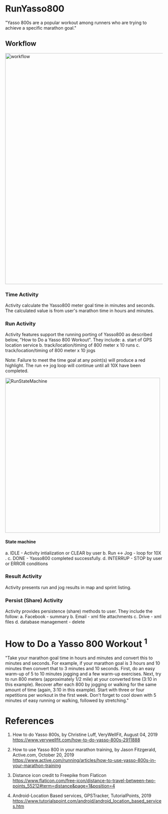 # RunYasso800
"Yasso 800s are a popular workout among runners who are trying to achieve a specific marathon goal."

## Workflow
<img width="738" alt="workflow" src="https://user-images.githubusercontent.com/1282659/68631194-7790fd00-04af-11ea-9a5d-4ed80a8c9cd5.png">

### Time Activity

Activity calculate the Yasso800 meter goal time in minutes and seconds.
The calculated value is from user's marathon time in hours and minutes.

### Run Activity

Activity features support the running porting of Yasso800 as described below, "How to Do a Yasso 800 Workout".  They include:
a. start of GPS location service
b. track/location/timing of 800 meter x 10 runs
c. track/location/timing of 800 meter x 10 jogs 

Note: Failure to meet the time goal at any point(s) will produce a red highlight.  The run <-> jog loop will continue until all 10X have been completed.  

<img width="495" alt="RunStateMachine" src="https://user-images.githubusercontent.com/1282659/68631191-74960c80-04af-11ea-8142-fe9e71b9d292.png">

#### State machine 
a. IDLE - Activity intialization or CLEAR by user
b. Run <-> Jog - loop for 10X .
c. DONE - Yasso800 completed successfully.
d. INTERRUP - STOP by user or ERROR conditions

### Result Activity

Activity presents run and jog results in map and sprint listing.

### Persist (Share) Activity

Activity provides persistence (share) methods to user.  They include the follow:
a. Facebook - summary
b. Email - xml file attachments
c. Drive - xml files
d. database management - delete 

# How to Do a Yasso 800 Workout <sup>1</sup>
"Take your marathon goal time in hours and minutes and convert this to minutes and seconds. For example, if your marathon goal is 3 hours and 10 minutes then convert that to 3 minutes and 10 seconds.
First, do an easy warm-up of 5 to 10 minutes jogging and a few warm-up exercises.
Next, try to run 800 meters (approximately 1/2 mile) at your converted time (3:10 in this example).
Recover after each 800 by jogging or walking for the same amount of time (again, 3:10 in this example).
Start with three or four repetitions per workout in the first week.
Don't forget to cool down with 5 minutes of easy running or walking, followed by stretching."

# References
1. How to do Yasso 800s, by Christine Luff, VeryWellFit, August 04, 2019
https://www.verywellfit.com/how-to-do-yasso-800s-2911888

2. How to use Yasso 800 in your marathon training, by Jason Fitzgerald, Active.com, October 20, 2019
https://www.active.com/running/articles/how-to-use-yasso-800s-in-your-marathon-training

3. Distance icon credit to Freepike from Flaticon
https://www.flaticon.com/free-icon/distance-to-travel-between-two-points_55212#term=distance&page=1&position=4

4. Android-Location Based services, GPSTracker, TutorialPoints, 2019
https://www.tutorialspoint.com/android/android_location_based_services.htm

